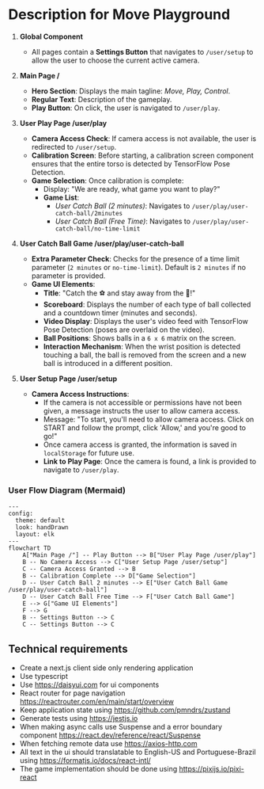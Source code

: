 # Description for Move Playground

1. **Global Component**

   - All pages contain a **Settings Button** that navigates to `/user/setup` to allow the user to choose the current active camera.

2. **Main Page /**

   - **Hero Section**: Displays the main tagline: *Move, Play, Control*.
   - **Regular Text**: Description of the gameplay.
   - **Play Button**: On click, the user is navigated to `/user/play`.

3. **User Play Page /user/play**

   - **Camera Access Check**: If camera access is not available, the user is redirected to `/user/setup`.
   - **Calibration Screen**: Before starting, a calibration screen component ensures that the entire torso is detected by TensorFlow Pose Detection.
   - **Game Selection**: Once calibration is complete:
     - Display: "We are ready, what game you want to play?"
     - **Game List**:
       - *User Catch Ball (2 minutes)*: Navigates to `/user/play/user-catch-ball/2minutes`
       - *User Catch Ball (Free Time)*: Navigates to `/user/play/user-catch-ball/no-time-limit`

4. **User Catch Ball Game /user/play/user-catch-ball**

   - **Extra Parameter Check**: Checks for the presence of a time limit parameter (`2 minutes` or `no-time-limit`). Default is `2 minutes` if no parameter is provided.
   - **Game UI Elements**:
     - **Title**: "Catch the ⚽ and stay away from the 🎈!"
     - **Scoreboard**: Displays the number of each type of ball collected and a countdown timer (minutes and seconds).
     - **Video Display**: Displays the user's video feed with TensorFlow Pose Detection (poses are overlaid on the video).
     - **Ball Positions**: Shows balls in a `6 x 6` matrix on the screen.
     - **Interaction Mechanism**: When the wrist position is detected touching a ball, the ball is removed from the screen and a new ball is introduced in a different position.

5. **User Setup Page /user/setup**

   - **Camera Access Instructions**:
     - If the camera is not accessible or permissions have not been given, a message instructs the user to allow camera access.
     - Message: "To start, you'll need to allow camera access. Click on START and follow the prompt, click 'Allow,' and you're good to go!"
     - Once camera access is granted, the information is saved in `localStorage` for future use.
     - **Link to Play Page**: Once the camera is found, a link is provided to navigate to `/user/play`.

### User Flow Diagram (Mermaid)

```mermaid
---
config:
  theme: default
  look: handDrawn
  layout: elk
---
flowchart TD
    A["Main Page /"] -- Play Button --> B["User Play Page /user/play"]
    B -- No Camera Access --> C["User Setup Page /user/setup"]
    C -- Camera Access Granted --> B
    B -- Calibration Complete --> D["Game Selection"]
    D -- User Catch Ball 2 minutes --> E["User Catch Ball Game /user/play/user-catch-ball"]
    D -- User Catch Ball Free Time --> F["User Catch Ball Game"]
    E --> G["Game UI Elements"]
    F --> G
    B -- Settings Button --> C
    C -- Settings Button --> C
```

## Technical requirements 

- Create a next.js client side only rendering application
- Use typescript 
- Use https://daisyui.com for ui components
- React router for page navigation https://reactrouter.com/en/main/start/overview
- Keep application state using https://github.com/pmndrs/zustand 
- Generate tests using https://jestjs.io
- When making async calls use Suspense and a error boundary component https://react.dev/reference/react/Suspense 
- When fetching remote data use https://axios-http.com
- All text in the ui should translatable to English-US and Portuguese-Brazil using https://formatjs.io/docs/react-intl/
- The game implementation should be done using https://pixijs.io/pixi-react

